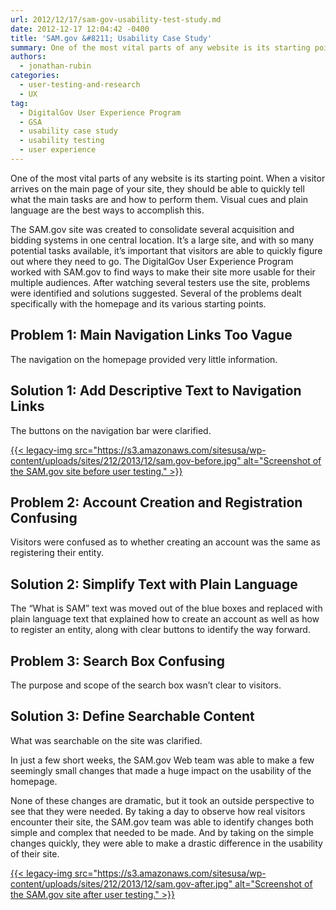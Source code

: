 ```yaml
---
url: 2012/12/17/sam-gov-usability-test-study.md
date: 2012-12-17 12:04:42 -0400
title: 'SAM.gov &#8211; Usability Case Study'
summary: One of the most vital parts of any website is its starting point. When a visitor arrives on the main page of your site, they should be able to quickly tell what the main tasks are and how to perform them. Visual cues and plain language are the best ways to accomplish this. The SAM.gov
authors:
  - jonathan-rubin
categories:
  - user-testing-and-research
  - UX
tag:
  - DigitalGov User Experience Program
  - GSA
  - usability case study
  - usability testing
  - user experience
---
```


One of the most vital parts of any website is its starting point. When a visitor arrives on the main page of your site, they should be able to quickly tell what the main tasks are and how to perform them. Visual cues and plain language are the best ways to accomplish this.

The SAM.gov site was created to consolidate several acquisition and bidding systems in one central location. It&#8217;s a large site, and with so many potential tasks available, it’s important that visitors are able to quickly figure out where they need to go. The DigitalGov User Experience Program  worked with SAM.gov to find ways to make their site more usable for their multiple audiences. After watching several testers use the site, problems were identified and solutions suggested. Several of the problems dealt specifically with the homepage and its various starting points.

## Problem 1: Main Navigation Links Too Vague

The navigation on the homepage provided very little information.

## Solution 1: Add Descriptive Text to Navigation Links

The buttons on the navigation bar were clarified.

[{{< legacy-img src="https://s3.amazonaws.com/sitesusa/wp-content/uploads/sites/212/2013/12/sam.gov-before.jpg" alt="Screenshot of the SAM.gov site before user testing." >}}](https://s3.amazonaws.com/sitesusa/wp-content/uploads/sites/212/2013/12/sam.gov-before.jpg)

## Problem 2: Account Creation and Registration Confusing

Visitors were confused as to whether creating an account was the same as registering their entity.

## Solution 2: Simplify Text with Plain Language

The “What is SAM” text was moved out of the blue boxes and replaced with plain language text that explained how to create an account as well as how to register an entity, along with clear buttons to identify the way forward.

## Problem 3: Search Box Confusing

The purpose and scope of the search box wasn’t clear to visitors.

## Solution 3: Define Searchable Content

What was searchable on the site was clarified.

In just a few short weeks, the SAM.gov Web team was able to make a few seemingly small changes that made a huge impact on the usability of the homepage.

None of these changes are dramatic, but it took an outside perspective to see that they were needed. By taking a day to observe how real visitors encounter their site, the SAM.gov team was able to identify changes both simple and complex that needed to be made. And by taking on the simple changes quickly, they were able to make a drastic difference in the usability of their site.

[{{< legacy-img src="https://s3.amazonaws.com/sitesusa/wp-content/uploads/sites/212/2013/12/sam.gov-after.jpg" alt="Screenshot of the SAM.gov site after user testing." >}}](https://s3.amazonaws.com/sitesusa/wp-content/uploads/sites/212/2013/12/sam.gov-after.jpg)